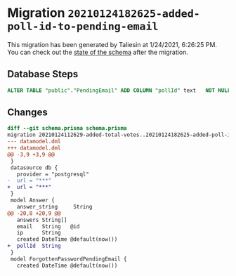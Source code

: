 # Migration `20210124182625-added-poll-id-to-pending-email`

This migration has been generated by Taliesin at 1/24/2021, 6:26:25 PM.
You can check out the [state of the schema](./schema.prisma) after the migration.

## Database Steps

```sql
ALTER TABLE "public"."PendingEmail" ADD COLUMN "pollId" text   NOT NULL 
```

## Changes

```diff
diff --git schema.prisma schema.prisma
migration 20210124112629-added-total-votes..20210124182625-added-poll-id-to-pending-email
--- datamodel.dml
+++ datamodel.dml
@@ -3,9 +3,9 @@
 }
 datasource db {
   provider = "postgresql"
-  url = "***"
+  url = "***"
 }
 model Answer {
   answer_string     String
@@ -20,8 +20,9 @@
   answers String[]
   email   String   @id
   ip      String
   created DateTime @default(now())
+  pollId  String
 }
 model ForgottenPasswordPendingEmail {
   created DateTime @default(now())
```


